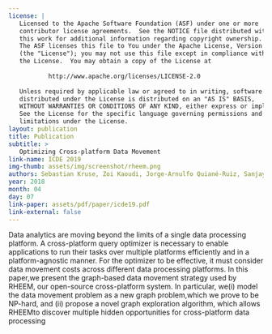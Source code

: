 ```yaml
---
license: |
   Licensed to the Apache Software Foundation (ASF) under one or more
   contributor license agreements.  See the NOTICE file distributed with
   this work for additional information regarding copyright ownership.
   The ASF licenses this file to You under the Apache License, Version 2.0
   (the "License"); you may not use this file except in compliance with
   the License.  You may obtain a copy of the License at
   
           http://www.apache.org/licenses/LICENSE-2.0
   
   Unless required by applicable law or agreed to in writing, software
   distributed under the License is distributed on an "AS IS" BASIS,
   WITHOUT WARRANTIES OR CONDITIONS OF ANY KIND, either express or implied.
   See the License for the specific language governing permissions and
   limitations under the License.
layout: publication
title: Publication
subtitle: >
   Optimizing Cross-platform Data Movement
link-name: ICDE 2019
img-thumb: assets/img/screenshot/rheem.png
authors: Sebastian Kruse, Zoi Kaoudi, Jorge-Arnulfo Quiané-Ruiz, Sanjay Chawla, Felix Naumann and Bertty Contreras-Rojas
year: 2018
month: 04
day: 07
link-paper: assets/pdf/paper/icde19.pdf
link-external: false
---
```


Data  analytics  are  moving  beyond  the  limits  of  a single data processing platform. A cross-platform query optimizer is necessary to enable applications to run their tasks over multiple platforms  efficiently  and  in  a  platform-agnostic  manner.  For the  optimizer  to  be  effective,  it  must  consider  data  movement costs  across  different  data  processing  platforms.  In  this  paper,we  present  the  graph-based  data  movement  strategy  used  by RHEEM, our open-source cross-platform system. In particular, we(i) model the data movement problem as a new graph problem,which  we  prove  to  be  NP-hard,  and  (ii)  propose  a  novel  graph exploration algorithm, which allows RHEEMto discover multiple hidden  opportunities  for  cross-platform  data  processing
